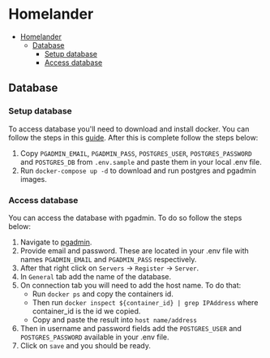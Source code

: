 # Homelander

- [Homelander](#homelander)
  - [Database](#database)
    - [Setup database](#setup-database)
    - [Access database](#access-database)

## Database

### Setup database

To access database you'll need to download and install docker. You can follow the steps in this [guide](https://docs.docker.com/get-docker/). After this is complete follow the steps below:

1. Copy `PGADMIN_EMAIL`, `PGADMIN_PASS`, `POSTGRES_USER`, `POSTGRES_PASSWORD` and `POSTGRES_DB` from `.env.sample` and paste them in your local .env file.
2. Run `docker-compose up -d` to download and run postgres and pgadmin images.

### Access database

You can access the database with pgadmin. To do so follow the steps below:

1. Navigate to [pgadmin](http://localhost:5050/).
2. Provide email and password. These are located in your .env file with names `PGADMIN_EMAIL` and `PGADMIN_PASS` respectively.
3. After that right click on `Servers` -> `Register` -> `Server`.
4. In `General` tab add the name of the database.
5. On connection tab you will need to add the host name. To do that:
   - Run `docker ps` and copy the containers id.
   - Then run `docker inspect ${container_id} | grep IPAddress` where container_id is the id we copied.
   - Copy and paste the result into `host name/address`
6. Then in username and password fields add the `POSTGRES_USER` and `POSTGRES_PASSWORD` available in your .env file.
7. Click on `save` and you should be ready.
